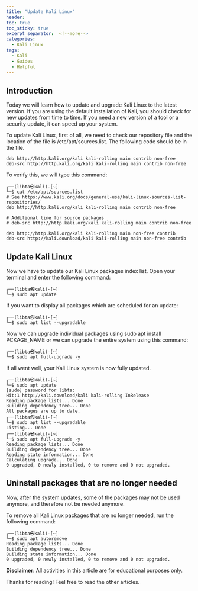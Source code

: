 ```yaml
---
title: "Update Kali Linux"
header:
toc: true
toc_sticky: true
excerpt_separator:  <!--more-->
categories:
  - Kali Linux
tags:
  - Kali
  - Guides
  - Helpful
---
```


<!--more-->

## Introduction

Today we will learn how to update and upgrade Kali Linux to the latest version. If you are using the default installation of Kali, you should check for new updates from time to time. If you need a new version of a tool or a security update, it can speed up your system.

To update Kali Linux, first of all, we need to check our repository file and the location of the file is /etc/apt/sources.list. The following code should be in the file.
```text
deb http://http.kali.org/kali kali-rolling main contrib non-free
deb-src http://http.kali.org/kali kali-rolling main contrib non-free
```
To verify this, we will type this command:
```text
┌──(libta㉿kali)-[~]
└─$ cat /etc/apt/sources.list
# See https://www.kali.org/docs/general-use/kali-linux-sources-list-repositories/
deb http://http.kali.org/kali kali-rolling main contrib non-free

# Additional line for source packages
# deb-src http://http.kali.org/kali kali-rolling main contrib non-free

deb http://http.kali.org/kali kali-rolling main non-free contrib
deb-src http://kali.download/kali kali-rolling main non-free contrib
```

## Update Kali Linux

Now we have to update our Kali Linux packages index list. Open your terminal and enter the following command:
```text
┌──(libta㉿kali)-[~]
└─$ sudo apt update  
```
If you want to display all packages which are scheduled for an update:
```text
┌──(libta㉿kali)-[~]
└─$ sudo apt list --upgradable
```
Now we can upgrade individual packages using sudo apt install PCKAGE_NAME or we can upgrade the entire system using this command:
```text
┌──(libta㉿kali)-[~]
└─$ sudo apt full-upgrade -y
```
If all went well, your Kali Linux system is now fully updated.
```text
┌──(libta㉿kali)-[~]
└─$ sudo apt update
[sudo] password for libta:
Hit:1 http://kali.download/kali kali-rolling InRelease
Reading package lists... Done
Building dependency tree... Done
All packages are up to date.
┌──(libta㉿kali)-[~]
└─$ sudo apt list --upgradable
Listing... Done
┌──(libta㉿kali)-[~]
└─$ sudo apt full-upgrade -y
Reading package lists... Done
Building dependency tree... Done
Reading state information... Done
Calculating upgrade... Done
0 upgraded, 0 newly installed, 0 to remove and 0 not upgraded.
```

## Uninstall packages that are no longer needed

Now, after the system updates, some of the packages may not be used anymore, and therefore not be needed anymore.

To remove all Kali Linux packages that are no longer needed, run the following command:
```text
┌──(libta㉿kali)-[~]
└─$ sudo apt autoremove
Reading package lists... Done
Building dependency tree... Done
Building state information... Done
0 upgraded, 0 newly installed, 0 to remove and 0 not upgraded.
```

**Disclaimer**: All activities in this article are for educational purposes only.

Thanks for reading!
Feel free to read the other articles.
